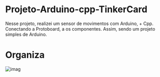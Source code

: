 # Projeto-Arduino-cpp-TinkerCard
 
  Nesse projeto, realizei um sensor de movimentos com Arduino, + Cpp. Conectando a Protoboard, a os componentes. Assim, sendo um projeto simples de Arduino.

# Organiza
  
![imag](https://github.com/user-attachments/assets/a318b6ee-bb10-40b8-add4-95fb8471fec1)
